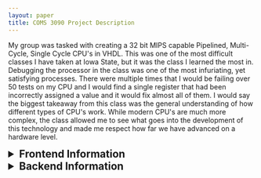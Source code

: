 ```yaml
---
layout: paper
title: COMS 3090 Project Description
---
```


My group was tasked with creating a 32 bit MIPS capable Pipelined, Multi-Cycle, Single Cycle CPU's in VHDL. This was
one of the most difficult classes I have taken at Iowa State, but it was the class I learned the most in. Debugging
the processor in the class was one of the most infuriating, yet satisfying processes. There were multiple times that
I would be failing over 50 tests on my CPU and I would find a single register that had been incorrectly assigned a value
and it would fix almost all of them. 
I would say the biggest takeaway from this class was the general understanding of how different types of CPU's work.
While modern CPU's are much more complex, the class allowed me to see what goes into the development of this technology 
and made me respect how far we have advanced on a hardware level.

<details>
    <summary style="font-size:1.5em; font-weight:bold;">Frontend Information</summary>
    <p>
    While my team has not decided on a frontend solution yet I have put my hat in the ring for sveltejs (web) and
    svelte native (app). We are not 100% sure that an appgit is going to be plausible to develop on top of the web environment,
    but I think that using svelte js and native for the frameworks will make it a consistent development experience.
    </p>
</details>

<details>
    <summary style="font-size:1.5em; font-weight:bold;">Backend Information</summary>
    <p>
    Below is an example of the .NET WEB API, which is what we are using for the backend of the project. While we 
    have not started actual backend development below is an example of a simple http request handler for recieving temperature
    information from the arduino.
    </p>
    <pre style="background-color:#2d2d2d;color:#c678dd;padding:10px;border-radius:5px;overflow-x:auto;font-family:monospace;">
Code here {}
    </pre>
</details>


    

